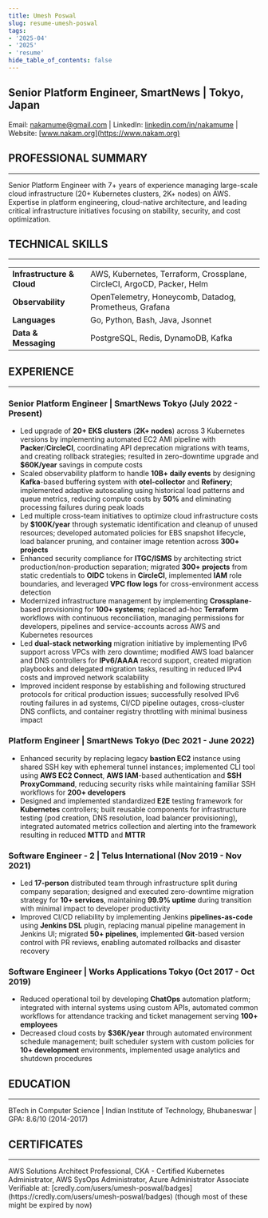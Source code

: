 ```yaml
---
title: Umesh Poswal
slug: resume-umesh-poswal
tags:
- '2025-04'
- '2025'
- 'resume'
hide_table_of_contents: false
---
```

## Senior Platform Engineer, SmartNews | Tokyo, Japan
Email: [nakamume@gmail.com](mailto:nakamume@gmail.com) | LinkedIn: [linkedin.com/in/nakamume](https://linkedin.com/in/nakamume) | Website: [www.nakam.org](https://www.nakam.org)

## PROFESSIONAL SUMMARY
<hr />
Senior Platform Engineer with 7+ years of experience managing large-scale cloud infrastructure (20+ Kubernetes clusters, 2K+ nodes) on AWS. Expertise in platform engineering, cloud-native architecture, and leading critical infrastructure initiatives focusing on stability, security, and cost optimization.
<!-- truncate -->

## TECHNICAL SKILLS
<hr />
<table>
<tr><td><strong>Infrastructure & Cloud</strong></td><td>AWS, Kubernetes, Terraform, Crossplane, CircleCI, ArgoCD, Packer, Helm</td></tr>
<tr><td><strong>Observability</strong></td><td>OpenTelemetry, Honeycomb, Datadog, Prometheus, Grafana</td></tr>
<tr><td><strong>Languages</strong></td><td>Go, Python, Bash, Java, Jsonnet</td></tr>
<tr><td><strong>Data & Messaging</strong></td><td>PostgreSQL, Redis, DynamoDB, Kafka</td></tr>
</table>

## EXPERIENCE
<hr />

### Senior Platform Engineer | SmartNews Tokyo (July 2022 - Present)
- Led upgrade of **20+ EKS clusters** (**2K+ nodes**) across 3 Kubernetes versions by implementing automated EC2 AMI pipeline with **Packer**/**CircleCI**, coordinating API deprecation migrations with teams, and creating rollback strategies; resulted in zero-downtime upgrade and **$60K/year** savings in compute costs
- Scaled observability platform to handle **10B+ daily events** by designing **Kafka**-based buffering system with **otel-collector** and **Refinery**; implemented adaptive autoscaling using historical load patterns and queue metrics, reducing compute costs by **50%** and eliminating processing failures during peak loads
- Led multiple cross-team initiatives to optimize cloud infrastructure costs by **$100K/year** through systematic identification and cleanup of unused resources; developed automated policies for EBS snapshot lifecycle, load balancer pruning, and container image retention across **300+ projects**
- Enhanced security compliance for **ITGC/ISMS** by architecting strict production/non-production separation; migrated **300+ projects** from static credentials to **OIDC** tokens in **CircleCI**, implemented **IAM** role boundaries, and leveraged **VPC flow logs** for cross-environment access detection
- Modernized infrastructure management by implementing **Crossplane**-based provisioning for **100+ systems**; replaced ad-hoc **Terraform** workflows with continuous reconciliation, managing permissions for developers, pipelines and service-accounts across AWS and Kubernetes resources
- Led **dual-stack networking** migration initiative by implementing IPv6 support across VPCs with zero downtime; modified AWS load balancer and DNS controllers for **IPv6/AAAA** record support, created migration playbooks and delegated migration tasks, resulting in reduced IPv4 costs and improved network scalability
- Improved incident response by establishing and following structured protocols for critical production issues; successfully resolved IPv6 routing failures in ad systems, CI/CD pipeline outages, cross-cluster DNS conflicts, and container registry throttling with minimal business impact

### Platform Engineer | SmartNews Tokyo (Dec 2021 - June 2022)
- Enhanced security by replacing legacy **bastion EC2** instance using shared SSH key with ephemeral tunnel instances; implemented CLI tool using **AWS EC2 Connect**, **AWS IAM**-based authentication and **SSH ProxyCommand**, reducing security risks while maintaining familiar SSH workflows for **200+ developers**
- Designed and implemented standardized **E2E** testing framework for **Kubernetes** controllers; built reusable components for infrastructure testing (pod creation, DNS resolution, load balancer provisioning), integrated automated metrics collection and alerting into the framework resulting in reduced **MTTD** and **MTTR**

### Software Engineer - 2 | Telus International (Nov 2019 - Nov 2021)
- Led **17-person** distributed team through infrastructure split during company separation; designed and executed zero-downtime migration strategy for **10+ services**, maintaining **99.9% uptime** during transition with minimal impact to developer productivity
- Improved CI/CD reliability by implementing Jenkins **pipelines-as-code** using **Jenkins DSL** plugin, replacing manual pipeline management in Jenkins UI; migrated **50+ pipelines**, implemented **Git**-based version control with PR reviews, enabling automated rollbacks and disaster recovery

### Software Engineer | Works Applications Tokyo (Oct 2017 - Oct 2019)
- Reduced operational toil by developing **ChatOps** automation platform; integrated with internal systems using custom APIs, automated common workflows for attendance tracking and ticket management serving **100+ employees**
- Decreased cloud costs by **$36K/year** through automated environment schedule management; built scheduler system with custom policies for **10+ development** environments, implemented usage analytics and shutdown procedures

## EDUCATION
<hr />
BTech in Computer Science | Indian Institute of Technology, Bhubaneswar | GPA: 8.6/10 (2014-2017)

## CERTIFICATES
<hr />
AWS Solutions Architect Professional, CKA - Certified Kubernetes Administrator, AWS SysOps Administrator, Azure Administrator Associate
Verifiable at: [credly.com/users/umesh-poswal/badges](https://credly.com/users/umesh-poswal/badges) (though most of these might be expired by now)
